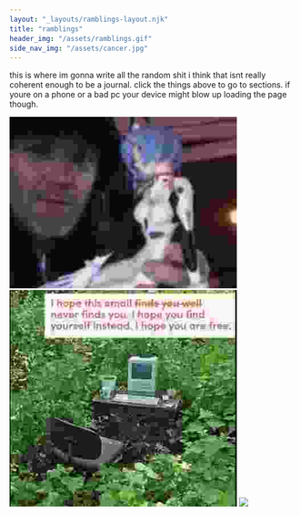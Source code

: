 ```yaml
---
layout: "_layouts/ramblings-layout.njk"
title: "ramblings"
header_img: "/assets/ramblings.gif"
side_nav_img: "/assets/cancer.jpg"
---
```


<style>
    .home-button {
        background-color: blue;
    }
</style>

this is where im gonna write all the random shit i think that isnt really coherent enough to be a journal. click the things above to go to sections. if youre on a phone or a bad pc your device might blow up loading the page though.

![](/assets/fredrei.jpg)
![](/assets/GSycK4fW8AAgtal.jpg)
![](/assets/GLxjAMnXUAA_6_F.avif)